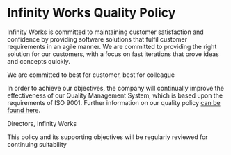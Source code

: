 # Infinity Works Quality Policy


Infinity Works is committed to maintaining customer satisfaction and confidence by providing software solutions that fulfil customer requirements in an agile manner. We are committed to providing the right solution for our customers, with a focus on fast iterations that prove ideas and concepts quickly.

We are committed to best for customer, best for colleague

In order to achieve our objectives, the company will continually improve the effectiveness of our Quality Management System, which is based upon the requirements of ISO 9001. Further information on our quality policy [can be found here](https://drive.google.com/open?id=0BykM4n_obVe5LXpESXNLZC1icWc).

Directors,
Infinity Works

This policy and its supporting objectives will be regularly reviewed for continuing suitability
